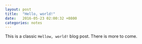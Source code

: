 ```yaml
---
layout: post
title:  "Hello, world!"
date:   2016-05-23 02:00:32 +0800
categories: notes
---
```


This is a classic `Hellow, world!` blog post. There is more to come.
